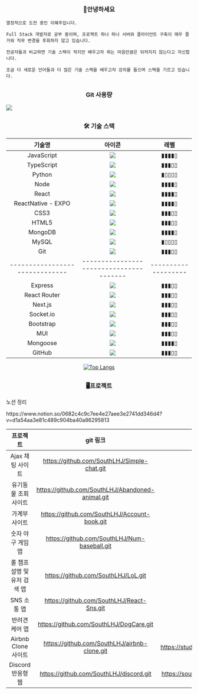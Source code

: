 
<div align="center">
  <h3>🎉안녕하세요</h3>
  <div align="left">
    
    열정적으로 도전 중인 이혜주입니다.

    Full Stack 개발자로 공부 중이며, 프로젝트 하나 하나 서버와 클라이언트 구축이 매우 즐거워 직무 변경을 후회하지 않고 있습니다.

    전공자들과 비교하면 기술 스택이 적지만 배우고자 하는 마음만큼은 뒤처지지 않는다고 자신합니다. 

    조금 더 새로운 언어들과 더 많은 기술 스택을 배우고자 강의를 들으며 스택을 기르고 있습니다.
    
  </div>
</div>


##

<h3 align="center">Git 사용량</h3>

![](http://github-profile-summary-cards.vercel.app/api/cards/profile-details?username=SouthLHJ&theme=default)


##
<div align="center">
  <h3> 
    🛠 기술 스택 
  </h3>
  
  | 기술명 | 아이콘 | 레벨  | 
  | :------------------------------------------------------: | :------------------------------------------------------: | :---: |
  | JavaScript  | <img src="https://img.shields.io/badge/JS-F7DF1E?style=flat-square&logo=JavaScript&logoColor=white"/> | ▮▮▮▮▯ |
  | TypeScript  | <img src="https://img.shields.io/badge/TypeScript-3178C6?style=flat-square&logo=TypeScript&logoColor=white"/> | ▮▮▮▯▯ |
  | Python  | <img src="https://img.shields.io/badge/Python-3766AB?style=flat-square&logo=Python&logoColor=white"/> | ▮▯▯▯▯ |
  | Node  | <img src="https://img.shields.io/badge/Node.js-339933?style=flat-square&logo=Node.js&logoColor=white"/> | ▮▮▮▮▯ |
  | React  | <img src="https://img.shields.io/badge/React-61DAFB?style=flat-square&logo=React&logoColor=white"/> | ▮▮▮▮▯ |
  | ReactNative - EXPO | <img src="https://img.shields.io/badge/ReactNative-61DAFB?style=flat-square&logo=React&logoColor=white"/> | ▮▮▮▮▯ |
  | CSS3  | <img src="https://img.shields.io/badge/CSS3-1572B6?style=flat-square&logo=CSS3&logoColor=white"/> | ▮▮▮▯▯ |
  | HTML5  | <img src="https://img.shields.io/badge/HTML5-E34F26?style=flat-square&logo=HTML5&logoColor=white"/> | ▮▮▮▯▯ |
  | MongoDB  | <img src="https://img.shields.io/badge/MongoDB-47A248?style=flat-square&logo=MongoDB&logoColor=white"/> | ▮▮▮▮▯ |
  | MySQL  | <img src="https://img.shields.io/badge/MySQL-4479A1?style=flat-square&logo=MySQL&logoColor=white"/> | ▮▯▯▯▯ |
  | Git  | <img src="https://img.shields.io/badge/Git-F05032?style=flat-square&logo=Git&logoColor=white"/> | ▮▮▮▯▯ |
  | ------------------------------ | --------------------------------------- | ------------------- | 
  | Express  | <img src="https://img.shields.io/badge/Express-000000?style=flat-square&logo=Express&logoColor=white"/> | ▮▮▮▯▯ |
  | React Router  | <img src="https://img.shields.io/badge/React Router-CA4245?style=flat-square&logo=React Router&logoColor=white"/> | ▮▮▮▯▯ |
  | Next.js  | <img src="https://img.shields.io/badge/Next.js-000000?style=flat-square&logo=Next.js&logoColor=white"/> | ▮▮▮▯▯ |
  | Socket.io  | <img src="https://img.shields.io/badge/Socket.io-010101?style=flat-square&logo=Socket.io&logoColor=white"/> | ▮▮▮▯▯ |
  | Bootstrap  | <img src="https://img.shields.io/badge/CSS3-7952B3?style=flat-square&logo=Bootstrap&logoColor=white"/> | ▮▮▮▯▯ |
  | MUI  | <img src="https://img.shields.io/badge/MUI-007FFF?style=flat-square&logo=MUI&logoColor=white"/> | ▮▮▮▯▯ |
  | Mongoose  | <img src="https://img.shields.io/badge/MongoDB-47A248?style=flat-square&logo=MongoDB&logoColor=white"/> | ▮▮▮▮▯ |
  | GitHub  | <img src="https://img.shields.io/badge/GitHub-181717?style=flat-square&logo=GitHub&logoColor=white"/> | ▮▮▮▯▯ |
  
  [![Top Langs](https://github-readme-stats.vercel.app/api/top-langs/?username=SouthLHJ&layout=compact)](https://github.com/SouthLHJ/github-readme-stats)
</div>


##

<h3 align="center">🖥프로젝트</h3>

<div>
  <p> 노션 정리 </p>
  https://www.notion.so/0682c4c9c7ee4e27aee3e2741dd346d4?v=d1a54aa3e81c489c904ba40a86295813
  <p></p>
  
  | 프로젝트 | git 링크 | 배포 |
  | :------: | :------: | :------: |
  | Ajax 채팅 사이트 | https://github.com/SouthLHJ/Simple-chat.git |
  | 유기동물 조회 사이트 | https://github.com/SouthLHJ/Abandoned-animal.git |
  | 가계부 사이트 | https://github.com/SouthLHJ/Account-book.git |
  | 숫자 야구 게임 앱 | https://github.com/SouthLHJ/Num-baseball.git |
  | 롤 챔프 설명 및 유저 검색 앱 | https://github.com/SouthLHJ/LoL.git |
  | SNS 소통 앱 | https://github.com/SouthLHJ/React-Sns.git |
  | 반려견 케어 앱 | https://github.com/SouthLHJ/DogCare.git |
  | Airbnb Clone 사이트 | https://github.com/SouthLHJ/airbnb-clone.git | https://studyabclone.vercel.app/ |
  | Discord 반응형 웹 | https://github.com/SouthLHJ/discord.git | https://southlhj.github.io/discoo |
</div>

